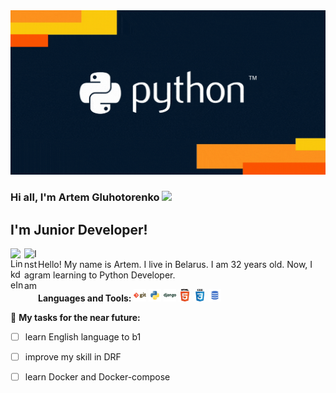 <img src="https://github.com/Dabygi/Dabygi/blob/main/Python%20gif2.gif">

### Hi all, I'm Artem Gluhotorenko <img src="https://media.giphy.com/media/hvRJCLFzcasrR4ia7z/giphy.gif" width="25px">

## I'm Junior Developer!


<a href="https://www.linkedin.com/in/artem-gluhotorenko">
  <img align="left" alt="LinkdeIn" width="22px" src="https://cdn.jsdelivr.net/npm/simple-icons@v3/icons/linkedin.svg" />
</a>
<a href="https://www.instagram.com/artem___grin/?hl=ru">
  <img align="left" alt="Instagram" width="22px" src="https://cdn.jsdelivr.net/npm/simple-icons@v3/icons/instagram.svg" />
</a>

<br />
Hello! My name is Artem. I live in Belarus. I am 32 years old. Now, I am learning to Python Developer.

<br />

**Languages and Tools:**
<code><img height="20" src="https://raw.githubusercontent.com/github/explore/80688e429a7d4ef2fca1e82350fe8e3517d3494d/topics/git/git.png"></code>
<code><img height="20" src="https://raw.githubusercontent.com/github/explore/80688e429a7d4ef2fca1e82350fe8e3517d3494d/topics/python/python.png"></code>
<code><img height="20" src="https://raw.githubusercontent.com/github/explore/80688e429a7d4ef2fca1e82350fe8e3517d3494d/topics/django/django.png"></code>
<code><img height="20" src="https://raw.githubusercontent.com/github/explore/80688e429a7d4ef2fca1e82350fe8e3517d3494d/topics/html/html.png"></code>
<code><img height="20" src="https://raw.githubusercontent.com/github/explore/80688e429a7d4ef2fca1e82350fe8e3517d3494d/topics/css/css.png"></code>
<code><img height="20" src="https://raw.githubusercontent.com/github/explore/80688e429a7d4ef2fca1e82350fe8e3517d3494d/topics/sql/sql.png"></code>
  
  🚧 **My tasks for the near future:**
<!-- TODO-IST:START -->
* [ ] learn English language to b1
* [ ] improve my skill in DRF
* [ ] learn Docker and Docker-compose

  
<!-- TODO-IST:END -->
